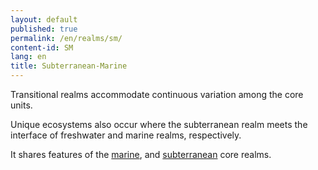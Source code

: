 ```yaml
---
layout: default
published: true
permalink: /en/realms/sm/
content-id: SM
lang: en
title: Subterranean-Marine
---
```


Transitional realms accommodate continuous variation among the core units.

Unique ecosystems also occur where the subterranean realm meets the interface of freshwater and marine realms, respectively.

It shares features of the [marine](/explore/realms/M), and [subterranean](/explore/realms/S) core realms.
